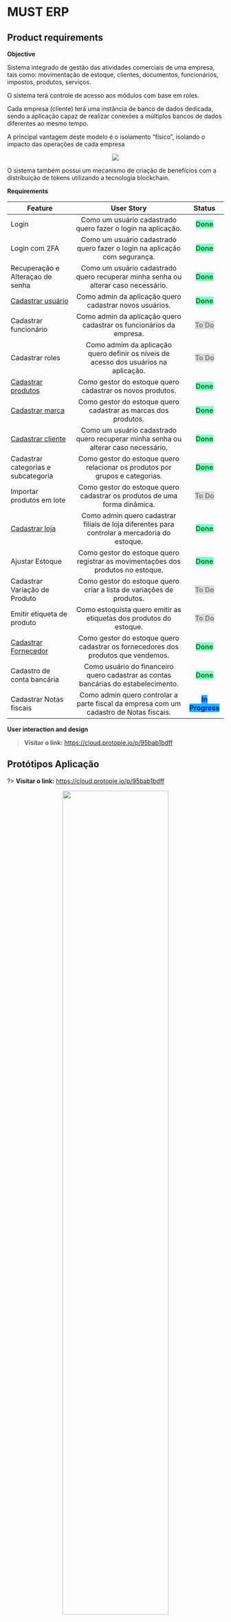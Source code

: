 # **MUST ERP**

## Product requirements 
<p><strong>Objective</strong></p>

<p>Sistema integrado de gestão das atividades comerciais de uma empresa, tais como: movimentação de estoque, clientes, documentos, funcionários, impostos, produtos, serviços.</p> 
<p>O sistema terá controle de acesso aos módulos com base em roles.</p> 
 <p>Cada empresa (cliente) terá uma instância de banco de dados dedicada, sendo a aplicação capaz de realizar conexões a múltiplos bancos de dados diferentes ao mesmo tempo.</p>
<p>A principal vantagem deste modelo é o isolamento “físico”, isolando o impacto das operações de cada empresa</p>
<p align="center">
  <img src="img/requeriments/image-20200928-174601.png">
</p>
<p>O sistema também possui um mecanismo de criação de benefícios com a distribuição de tokens utilizando a tecnologia blockchain.</p>

<p><strong>Requirements</strong></p>

| Feature | User Story | Status   |
| ---------- |:------------:| :------------:|
| Login         | Como um usuário cadastrado quero fazer o login na aplicação.           | <mark style="background-color:aquamarine;color:green;font-weight: bold;">Done</mark>            | 
| Login com 2FA         | Como um usuário cadastrado quero fazer o login na aplicação com segurança.            | <mark style="background-color:aquamarine;color:green;font-weight: bold;">Done</mark>            | 
| Recuperação e Alteraçao de  senha       | Como um usuário cadastrado quero recuperar minha senha ou alterar caso necessário.           | <mark style="background-color:aquamarine;color:green;font-weight: bold;">Done</mark>            | 
| [Cadastrar usuário](user-stories/cadastrar-usuario.md)       | Como admin da aplicação quero cadastrar novos usuários.           | <mark style="background-color:aquamarine;color:green;font-weight: bold;">Done</mark>            | 
| Cadastrar funcionário       | Como admin da aplicação quero cadastrar os funcionários da empresa.           | <mark style="background-color:gainsboro;color:grey;font-weight: bold;">To Do</mark>            | 
| Cadastrar roles       | Como admim da aplicação quero definir os níveis de acesso dos usuários na aplicação.           | <mark style="background-color:gainsboro;color:grey;font-weight: bold;">To Do</mark>            | 
| [Cadastrar produtos](/user-stories/cadastrar-produto.md)       | Como gestor do estoque quero cadastrar os novos produtos.           | <mark style="background-color:aquamarine;color:green;font-weight: bold;">Done</mark>            | 
| [Cadastrar marca](/user-stories/cadastrar-marca.md)       | Como gestor do estoque quero cadastrar as marcas dos produtos.           | <mark style="background-color:aquamarine;color:green;font-weight: bold;">Done</mark>            | 
| [Cadastrar cliente](user-stories/cadastrar-cliente.md)        | Como um usuário cadastrado quero recuperar minha senha ou alterar caso necessário.           | <mark style="background-color:aquamarine;color:green;font-weight: bold;">Done</mark>            | 
| Cadastrar categorias e subcategoria       | Como gestor do estoque quero relacionar os produtos por grupos e categorias.           | <mark style="background-color:aquamarine;color:green;font-weight: bold;">Done</mark>            | 
| Importar produtos em lote       | Como gestor do estoque quero cadastrar os produtos de uma forma dinâmica.           | <mark style="background-color:gainsboro;color:grey;font-weight: bold;">To Do</mark>            | 
| [Cadastrar loja](user-stories/cadastrar-loja.md)        | Como admin quero  cadastrar filiais de loja diferentes para controlar a mercadoria do estoque.           | <mark style="background-color:aquamarine;color:green;font-weight: bold;">Done</mark>            | 
| Ajustar Estoque       | Como gestor do estoque quero registrar as movimentações dos produtos no estoque.           | <mark style="background-color:aquamarine;color:green;font-weight: bold;">Done</mark>            | 
| Cadastrar Variação de Produto       | Como gestor do estoque quero criar a lista de variações de produtos.          | <mark style="background-color:gainsboro;color:grey;font-weight: bold;">To Do</mark>            | 
| Emitir etiqueta de produto      | Como estoquista quero emitir as etiquetas dos produtos do estoque.           | <mark style="background-color:gainsboro;color:grey;font-weight: bold;">To Do</mark>            | 
| [Cadastrar Fornecedor](/user-stories/cadastrar-fornecedores.md)       | Como gestor do estoque quero cadastrar os fornecedores dos produtos que vendemos.           | <mark style="background-color:aquamarine;color:green;font-weight: bold;">Done</mark>            | 
| Cadastro de conta bancária       | Como usuário do financeiro quero cadastrar as contas bancárias do estabelecimento.           | <mark style="background-color:aquamarine;color:green;font-weight: bold;">Done</mark>            | 
| Cadastrar Notas fiscais       | Como admin quero controlar a parte fiscal da empresa com um cadastro de Notas fiscais.           | <mark style="background-color:DeepSkyBlue;color:blue;font-weight: bold;">In Progress</mark>            | 

<p><strong>User interaction and design</strong></p>

> **Visitar o link:** https://cloud.protopie.io/p/95bab1bdff

## Protótipos Aplicação

?> **Visitar o link:** https://cloud.protopie.io/p/95bab1bdff

<p align="center">
  <img width=70% src="img/prototipo/login.png">
  <img width=70% src="img/prototipo/2fa.png">
  <img width=70% src="img/prototipo/dashboard.png">
  <img width=70% src="img/prototipo/movimentacao-estoque.png">
</p>

---

## Business Architecture

?> Para acessar o processo navegável clique no link:
[Must-ERP Business process](https://must-blockchain.github.io/MustERP/BusinessArchitecture/index.html#list)

<p><strong>Cadastro de Usuário</strong></p>

<p>O administrador da aplicação que possui a permissão para cadastrar um usuário no sistema.

Após o usuário cadastrado o sistema envia um e-mail para que o novo usuário definir a sua senha de acesso.

Também é possível definir a loja que esse usuário pertence e a permissão do mesmo na aplicação por meio de roles.</p>
<p align="center">
  <img width=70% src="img/business/register-user.png">
</p>

<p><strong>Definição de senha</strong></p>
<p>Com o link o usuário é direcionado para uma página de definição de senha.

Após a confirmação da senha o usuário já pode fazer o login na aplicação.</p>
<p align="center">
  <img width=70% src="img/business/define-password.png">
</p>

<p><strong>Login na aplicação</strong></p>
<p>Para fazer o login na aplicação é necessário já estar cadastrado.

O sistema verifica a permissão do usuário conforme o nível de acesso definido no cadastro.

Se o usuário optou pelo 2FA, é exibida a tela para verificação do código.</P>
<p align="center">
  <img width=70% src="img/business/login-authentication.png">
</p>

<p><strong>Recuperação de Acesso</strong></p>
<p>Se o usuário precisar recuperar o acesso na aplicação pode solicitar o reset da senha para o e-mail cadastrado.

É enviado um e-mail para fazer o reset da senha.</P>
<p align="center">
  <img width=70% src="img/business/access-recovery.png">
</p>

<p><strong>Configuração de segurança - 2FA
</strong></p>
<p>Uma opção de maior segurança para o uauário é configurar o 2FA.

O usuário pode fazer isso diretamente no sistema.</P>
<p align="center">
  <img width=70% src="img/business/2fa-configure.png">
</p>

<p><strong>Módulo Vendas</strong></p>
<p>Planejado para tratar uma venda desde a criação e registro de seus produtos no estoque atá o registro da saída desses produtos e criação de movimentação financeira para administrar o fluxo de caixa.</P>
<p align="center">
  <img width=70% src="img/business/modulo-vendas.png">
</p>

---

## User Stories

| User Story | User Story |
|:------------:|:------------:|
| [Cadastrar Usuário](user-stories/cadastrar-usuario.md) | [Cadastrar Marca](user-stories/cadastrar-marca.md) |
| [Cadastrar Cliente](user-stories/cadastrar-cliente.md)  | [Cadastrar Fornecedores](user-stories/cadastrar-fornecedores.md) |
| [Cadastrar Loja](user-stories/cadastrar-loja.md)  | [Cadastrar Produto](user-stories/cadastrar-produto.md) |
